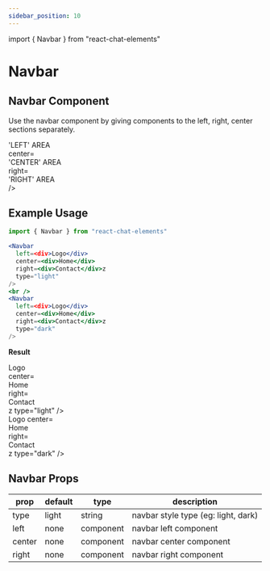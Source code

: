 ```yaml
---
sidebar_position: 10
---
```

import { Navbar } from "react-chat-elements"

# Navbar

## Navbar Component

Use the navbar component by giving components to the left, right, center sections separately.

<div style={{ color:"black", margin:"50px 0px"}}>
  <Navbar
    left=<div>'LEFT' AREA</div>
    center=<div>'CENTER' AREA</div>
    right=<div>'RIGHT' AREA</div>
  />
</div>

## Example Usage

```jsx
import { Navbar } from "react-chat-elements"

<Navbar
  left=<div>Logo</div>
  center=<div>Home</div>
  right=<div>Contact</div>z
  type="light"
/>
<br />
<Navbar
  left=<div>Logo</div>
  center=<div>Home</div>
  right=<div>Contact</div>z
  type="dark"
/>
```

**Result**

<div style={{ color:"black"}}>
  <Navbar
    left=<div>Logo</div>
    center=<div>Home</div>
    right=<div>Contact</div>z
    type="light"
  />
  <br />
  <Navbar
    left=<div>Logo</div>
    center=<div>Home</div>
    right=<div>Contact</div>z
    type="dark"
  />
</div>

## Navbar Props

| prop   | default | type      | description                         |
| ------ | ------- | --------- | ----------------------------------- |
| type   | light   | string    | navbar style type (eg: light, dark) |
| left   | none    | component | navbar left component               |
| center | none    | component | navbar center component             |
| right  | none    | component | navbar right component              |